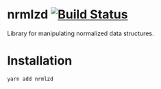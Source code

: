 # nrmlzd [![Build Status](https://travis-ci.org/hyperspacecs/nrmlzd.svg?branch=master)](https://travis-ci.org/hyperspacecs/nrmlzd)

Library for manipulating normalized data structures.



# Installation
`yarn add nrmlzd`





